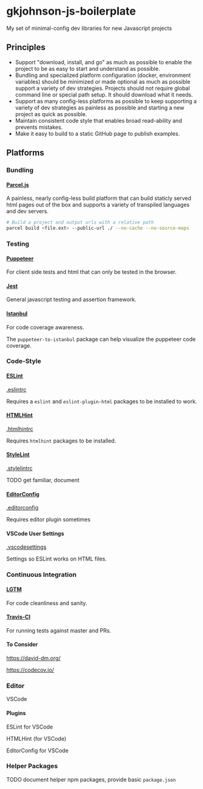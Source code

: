 # gkjohnson-js-boilerplate
My set of minimal-config dev libraries for new Javascript projects

## Principles
- Support "download, install, and go" as much as possible to enable the project to be as easy to start and understand as possible.
- Bundling and specialized platform configuration (docker, environment variables) should be minimized or made optional as much as possible support a variety of dev strategies. Projects should not require global command line or special path setup. It should download what it needs.
- Support as many config-less platforms as possible to keep supporting a variety of dev strategies as painless as possible and starting a new project as quick as possible.
- Maintain consistent code style that enables broad read-ability and prevents mistakes.
- Make it easy to build to a static GitHub page to publish examples.

## Platforms

### Bundling

#### [Parcel.js](https://parceljs.org/)

A painless, nearly config-less build platform that can build staticly served html pages out of the box and supports a variety of transpiled languages and dev servers.

```sh
# Build a project and output urls with a relative path
parcel build <file.ext> --public-url ./ --no-cache --no-source-maps
```

### Testing

#### [Puppeteer](https://github.com/GoogleChrome/puppeteer)

For client side tests and html that can only be tested in the browser.

#### [Jest](https://jestjs.io/)

General javascript testing and assertion framework.

#### [Istanbul](https://istanbul.js.org/)

For code coverage awareness.

The `puppeteer-to-istanbul` package can help visualize the puppeteer code coverage.

### Code-Style

#### [ESLint](https://eslint.org/)

[.eslintrc](.eslintrc)

Requires a `eslint` and `eslint-plugin-html` packages to be installed to work.

#### [HTMLHint](https://github.com/yaniswang/HTMLHint)

[.htmlhintrc](.htmlhintrc)

Requires `htmlhint` packages to be installed.

#### [StyleLint](https://stylelint.io/)

[.stylelintrc](.stylelintrc)

TODO get familiar, document

#### [EditorConfig](https://editorconfig.org/)

[.editorconfig](.editorconfig)

Requires editor plugin sometimes

#### VSCode User Settings

[.vscodesettings](.vscodesettings)

Settings so ESLint works on HTML files.

### Continuous Integration

#### [LGTM](https://lgtm.com)

For code cleanliness and sanity.

#### [Travis-CI](https://travis-ci.org/)

For running tests against master and PRs.

#### To Consider

https://david-dm.org/

https://codecov.io/

### Editor

VSCode

#### Plugins

ESLint for VSCode

HTMLHint (for VSCode)

EditorConfig for VSCode

### Helper Packages

TODO document helper npm packages, provide basic `package.json`
